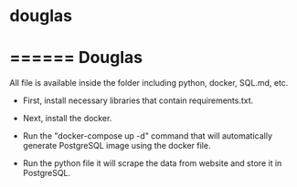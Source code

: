 # douglas

======
Douglas
======


All file is available inside the folder including  python, docker, SQL.md, etc.

* First, install necessary libraries that contain requirements.txt.

* Next, install the docker.

* Run the "docker-compose up -d" command that will automatically generate PostgreSQL image using the docker file.

* Run the python file it will scrape the data from website and store it in PostgreSQL.



